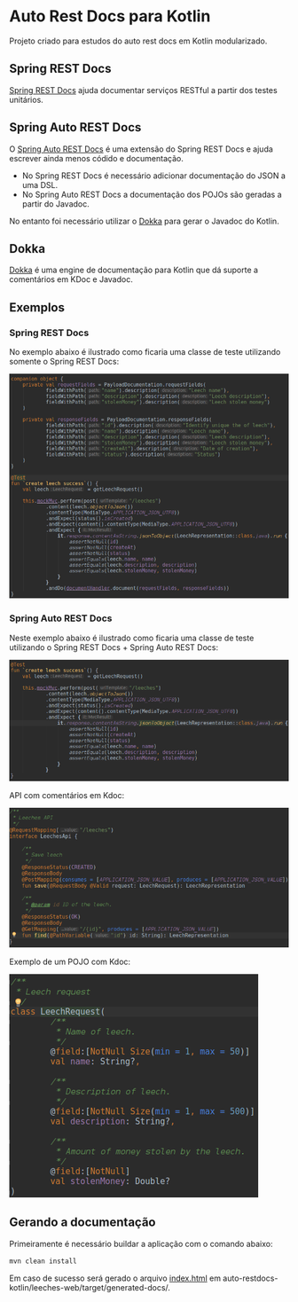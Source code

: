 # Auto Rest Docs para Kotlin

Projeto criado para estudos do auto rest docs em Kotlin modularizado.

## Spring REST Docs

[Spring REST Docs](https://docs.spring.io/spring-restdocs/docs/current/reference/html5/) ajuda documentar serviços RESTful a partir dos testes unitários.

## Spring Auto REST Docs

O [Spring Auto REST Docs](https://htmlpreview.github.io/?https://github.com/ScaCap/spring-auto-restdocs/blob/v2.0.1/docs/index.html) é uma extensão do Spring REST Docs e ajuda escrever ainda menos códido e documentação.

* No Spring REST Docs é necessário adicionar documentação do JSON a uma DSL.
* No Spring Auto REST Docs a documentação dos POJOs são geradas a partir do Javadoc.

No entanto foi necessário utilizar o [Dokka](https://kotlinlang.org/docs/reference/kotlin-doc.html) para gerar o Javadoc do Kotlin.

## Dokka

[Dokka](https://kotlinlang.org/docs/reference/kotlin-doc.html) é uma engine de documentação para Kotlin que dá suporte a comentários em KDoc e Javadoc.

## Exemplos

### Spring REST Docs

No exemplo abaixo é ilustrado como ficaria uma classe de teste utilizando somente o Spring REST Docs:

![alt text](images/restdocs.png "Spring REST Docs")

### Spring Auto REST Docs
 
Neste exemplo abaixo é ilustrado como ficaria uma classe de teste utilizando o Spring REST Docs + Spring Auto REST Docs:

![alt text](images/autorestdocs.png "Spring Auto REST Docs")

API com comentários em Kdoc:

![alt text](images/api.png "API documentado com Kdoc e Javadoc")

Exemplo de um POJO com Kdoc:

![alt text](images/pojo.png "POJO documentado com Kdoc/Javadoc")

## Gerando a documentação

Primeiramente é necessário buildar a aplicação com o comando abaixo:

```bash
mvn clean install
```

Em caso de sucesso será gerado o arquivo [index.html](auto-restdocs-kotlin/leeches-web/target/generated-docs/index.html) em auto-restdocs-kotlin/leeches-web/target/generated-docs/.
